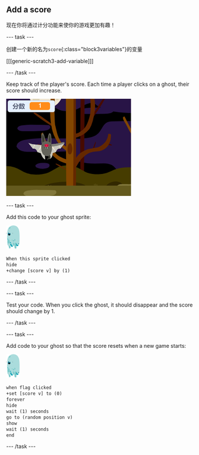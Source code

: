 ## Add a score

现在你将通过计分功能来使你的游戏更加有趣！

\--- task \---

创建一个新的名为`score`{:class="block3variables"}的变量

[[[generic-scratch3-add-variable]]]

\--- /task \---

Keep track of the player's score. Each time a player clicks on a ghost, their score should increase.

![增加分数](images/ghost-score-test.png)

\--- task \---

Add this code to your ghost sprite:

![幽灵角色](images/ghost-sprite.png)

```blocks3
When this sprite clicked
hide
+change [score v] by (1)
```

\--- /task \---

\--- task \---

Test your code. When you click the ghost, it should disappear and the score should change by 1.

\--- /task \---

\--- task \---

Add code to your ghost so that the score resets when a new game starts:

![幽灵角色](images/ghost-sprite.png)

```blocks3
when flag clicked
+set [score v] to (0)
forever
hide
wait (1) seconds
go to (random position v)
show
wait (1) seconds
end
```

\--- /task \---